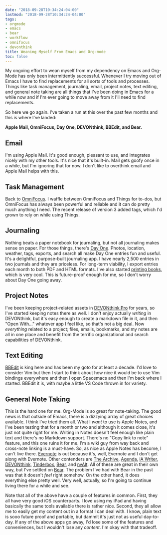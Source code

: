 ```yaml
---
date: "2018-09-28T10:34:24-04:00"
lastmod: "2018-09-28T10:34:24-04:00"
tags:
- orgmode
- emacs
- bear
- workflow
- omnifocus
- devonthink
title: Weaning Myself From Emacs and Org-mode
toc: false
---
```


My ongoing effort to wean myself from my dependency on Emacs and Org-Mode has only been intermittently successful. Whenever I try moving out of Emacs I have to find replacements for all sorts of tools and processes. Things like task management, journaling, email, project notes, text editing, and general note taking are all things that I've been doing in Emacs for a while now and if I'm ever going to move away from it I'll need to find replacements. 

So here we go again. I've taken a run at this over the past few months and this is where I've landed:

**Apple Mail, OmniFocus, Day One, DEVONthink, BBEdit, and Bear.**

## Email
I'm using Apple Mail. It's good enough, pleasant to use, and integrates nicely with my other tools. It's nice that it's built-in. Mail gets goofy once in a while, but I'm ignoring that for now. I don't like to overthink email and Apple Mail helps with this.

## Task Management
Back to [OmniFocus](https://www.omnigroup.com/omnifocus). I waffle between OmniFocus and Things for to-dos, but OmniFocus has always been powerful and reliable and it can do pretty much anything I need. The recent release of version 3 added tags, which I'd grown to rely on while using Things. 

## Journaling
Nothing beats a paper notebook for journaling, but not all journaling makes sense on paper. For those things, there's [Day One](https://dayoneapp.com). Photos, location, weather, tags, exports, and search all make Day One entries fun and useful. It's a delightful, purpose-built journaling app. I have nearly 2,500 entries in two journals and they are priceless. For long-term viability, I export entries each month to both PDF and HTML formats. I've also started [printing books](http://help.dayoneapp.com/tips-and-tutorials/book-printing), which is very cool. This is future-proof enough for me, so I don't worry about Day One going away. 

## Project Notes
I've been keeping project-related assets in [DEVONthink Pro](https://www.devontechnologies.com/products/devonthink/devonthink-pro-office.html) for years, so I've started keeping notes there as well. I don't enjoy actually _writing_ in DEVONthink, but it's easy enough to create a markdown file in it, and then "Open With..." whatever app I feel like, so that's not a big deal. Now _everything_ related to a project; files, emails, bookmarks, and my notes are all in one place and benefit from the terrific organizational and search capabilities of DEVONthink.

## Text Editing
[BBEdit](http://www.barebones.com/products/bbedit/index.html) is king here and has been my goto for at least a decade. I'd love to consider Vim but then I start to think about how nice it would be to use Vim bindings everywhere and then I open Spacemacs and then I'm back where I started. BBEdit it is, with maybe a little VS Code thrown in for variety.

## General Note Taking
This is the hard one for me. Org-Mode is so great for note-taking. The good news is that outside of Emacs, there is a dizzying array of great choices available. I think I've tried them all. What I _want_ to use is Apple Notes, and I've been testing that for a month or two and although it comes close, it's just not quite right for me. Writing in Notes doesn't feel enough like plain text and there's no Markdown support. There's no "Copy link to note" feature, and this one ruins it for me. I'm a wiki guy from way back and cross-note linking is a must-have. So, as nice as Apple Notes has become, I can't live there. [Evernote](https://evernote.com) is out because it's, well, Evernote and I don't get along with Evernote. Other contenders are [The Archive](https://zettelkasten.de/the-archive/), [Agenda](https://agenda.com), [iA Writer](https://ia.net/writer), [DEVONthink](https://www.devontechnologies.com/products/devonthink/devonthink-pro-office.html), [Tinderbox](http://www.eastgate.com/Tinderbox/), [Bear](https://bear.app), and [nvAlt](http://brettterpstra.com/projects/nvalt/). All of these are great in their own way, but I've settled on [Bear](https://bear.app). The problem I've had with Bear in the past was that it doesn't _feel_ right somehow. On the other hand, it does everything else pretty well. Very well, actually, so I'm going to continue living there for a while and see.

Note that all of the above have a couple of features in common. First, they all have very good iOS counterparts. I love using my iPad and having basically the same tools available there is rather nice. Second, they all allow me to easily get my content out in a format I can deal with. I know, plain text is sooo future proof and portable, but dammit it's just not as useful day-to-day. If any of the above apps go away, I'd lose some of the features and conveniences, but I wouldn't lose any _content_. I'm okay with that tradeoff.
